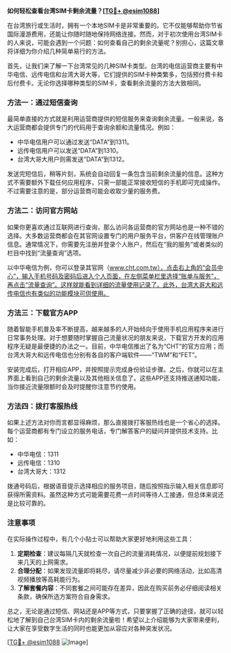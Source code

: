 **如何轻松查看台湾SIM卡剩余流量？[[TG💪+ @esim1088](https://t.me/s/esim1088)]**

在台湾旅行或生活时，拥有一个本地SIM卡是非常重要的。它不仅能够帮助你节省国际漫游费用，还能让你随时随地保持网络连接。然而，对于初次使用台湾SIM卡的人来说，可能会遇到一个问题：如何查看自己的剩余流量呢？别担心，这篇文章将详细为你介绍几种简单易行的方法。

首先，让我们来了解一下台湾常见的几种SIM卡类型。台湾的电信运营商主要有中华电信、远传电信和台湾大哥大等，它们提供的SIM卡种类繁多，包括预付费卡和后付费卡。无论你选择哪种类型的SIM卡，查看剩余流量的方法大致相同。

### 方法一：通过短信查询

最简单直接的方式就是利用运营商提供的短信服务来查询剩余流量。一般来说，各大运营商都会提供专门的代码用于查询余额和流量情况。例如：

- 中华电信用户可以通过发送“DATA”到1311。
- 远传电信用户可以发送“DATA”到1310。
- 台湾大哥大用户则需发送“DATA”到1312。

发送完短信后，稍等片刻，系统会自动回复一条包含当前剩余流量的信息。这种方式不需要额外下载任何应用程序，只需一部能正常接收短信的手机即可完成操作。不过需要注意的是，部分运营商可能会收取少量的服务费。

### 方法二：访问官方网站

如果你更喜欢通过互联网进行查询，那么访问各运营商的官方网站也是一种不错的选择。大多数运营商都会在其官网设置专门的用户服务平台，供客户在线管理账户信息。通常情况下，你需要先注册并登录个人账户，然后在“我的服务”或者类似的栏目中找到“流量查询”选项。

以中华电信为例，你可以登录其官网（www.cht.com.tw），点击右上角的“会员中心”，输入手机号码及密码后进入个人页面，在左侧菜单栏里选择“账单与服务”，再点击“流量查询”。这样就能看到详细的流量使用记录了。此外，台湾大哥大和远传电信也有类似的功能模块可供使用。

### 方法三：下载官方APP

随着智能手机普及率不断提高，越来越多的人开始倾向于使用手机应用程序来进行日常事务处理。对于想要随时掌握自己流量状况的朋友来说，下载官方开发的应用程序无疑是最便捷的办法之一。目前，中华电信推出了名为“CHT”的官方应用；而台湾大哥大和远传电信也分别有各自的客户端软件——“TWM”和“FET”。

安装完成后，打开相应APP，并按照提示完成身份验证步骤。之后，你就可以在主界面上看到自己的剩余流量以及其他相关信息了。这些APP还支持推送通知功能，当你接近流量限额时会及时提醒你注意节约使用。

### 方法四：拨打客服热线

如果上述方法对你而言都显得麻烦，那么直接拨打客服热线也是一个省心的选择。每个运营商都有专门设立的服务电话，专门解答客户的疑问并提供技术支持。比如：

- 中华电信：1311
- 远传电信：1310
- 台湾大哥大：1312

拨通号码后，根据语音提示选择相应的服务项目，随后按照指示输入相关信息即可获得所需资料。虽然这种方式可能需要花费一点时间等待人工接通，但总体来说还是比较可靠的。

### 注意事项

在实际操作过程中，有几个小贴士可以帮助大家更好地利用这些工具：

1. **定期检查**：建议每隔几天就检查一次自己的流量消耗情况，以便提前规划接下来几天的上网需求。
2. **合理分配**：如果发现流量即将耗尽，请尽量减少非必要的网络活动，比如高清视频播放等高耗能行为。
3. **了解套餐内容**：不同套餐之间可能存在差异，因此在购买前务必仔细阅读相关条款，确保所选方案符合自身需求。

总之，无论是通过短信、网站还是APP等方式，只要掌握了正确的途径，就可以轻松地了解到自己台湾SIM卡内的剩余流量啦！希望以上介绍能够为大家带来便利，让大家在享受数字生活的同时也能更加从容应对各种突发状况。

[[TG💪+ @esim1088](https://t.me/s/esim1088) ![Image](https://i.postimg.cc/4NQfJmqS/Snipaste-2025-05-13-00-14-12.png)]